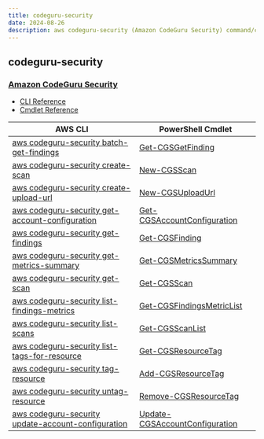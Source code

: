 ```yaml
---
title: codeguru-security
date: 2024-08-26
description: aws codeguru-security (Amazon CodeGuru Security) command/cmdlet list.
---
```


## codeguru-security

### [Amazon CodeGuru Security](https://aws.amazon.com/codeguru/)

* [CLI Reference](https://awscli.amazonaws.com/v2/documentation/api/latest/reference/codeguru-security/index.html)
* [Cmdlet Reference](https://docs.aws.amazon.com/powershell/latest/reference/items/CodeGuruSecurity_cmdlets.html)

|AWS CLI|PowerShell Cmdlet|
|----|----|
|[aws codeguru-security batch-get-findings](https://awscli.amazonaws.com/v2/documentation/api/latest/reference/codeguru-security/batch-get-findings.html)|[Get-CGSGetFinding](https://docs.aws.amazon.com/powershell/latest/reference/items/Get-CGSGetFinding.html)|
|[aws codeguru-security create-scan](https://awscli.amazonaws.com/v2/documentation/api/latest/reference/codeguru-security/create-scan.html)|[New-CGSScan](https://docs.aws.amazon.com/powershell/latest/reference/items/New-CGSScan.html)|
|[aws codeguru-security create-upload-url](https://awscli.amazonaws.com/v2/documentation/api/latest/reference/codeguru-security/create-upload-url.html)|[New-CGSUploadUrl](https://docs.aws.amazon.com/powershell/latest/reference/items/New-CGSUploadUrl.html)|
|[aws codeguru-security get-account-configuration](https://awscli.amazonaws.com/v2/documentation/api/latest/reference/codeguru-security/get-account-configuration.html)|[Get-CGSAccountConfiguration](https://docs.aws.amazon.com/powershell/latest/reference/items/Get-CGSAccountConfiguration.html)|
|[aws codeguru-security get-findings](https://awscli.amazonaws.com/v2/documentation/api/latest/reference/codeguru-security/get-findings.html)|[Get-CGSFinding](https://docs.aws.amazon.com/powershell/latest/reference/items/Get-CGSFinding.html)|
|[aws codeguru-security get-metrics-summary](https://awscli.amazonaws.com/v2/documentation/api/latest/reference/codeguru-security/get-metrics-summary.html)|[Get-CGSMetricsSummary](https://docs.aws.amazon.com/powershell/latest/reference/items/Get-CGSMetricsSummary.html)|
|[aws codeguru-security get-scan](https://awscli.amazonaws.com/v2/documentation/api/latest/reference/codeguru-security/get-scan.html)|[Get-CGSScan](https://docs.aws.amazon.com/powershell/latest/reference/items/Get-CGSScan.html)|
|[aws codeguru-security list-findings-metrics](https://awscli.amazonaws.com/v2/documentation/api/latest/reference/codeguru-security/list-findings-metrics.html)|[Get-CGSFindingsMetricList](https://docs.aws.amazon.com/powershell/latest/reference/items/Get-CGSFindingsMetricList.html)|
|[aws codeguru-security list-scans](https://awscli.amazonaws.com/v2/documentation/api/latest/reference/codeguru-security/list-scans.html)|[Get-CGSScanList](https://docs.aws.amazon.com/powershell/latest/reference/items/Get-CGSScanList.html)|
|[aws codeguru-security list-tags-for-resource](https://awscli.amazonaws.com/v2/documentation/api/latest/reference/codeguru-security/list-tags-for-resource.html)|[Get-CGSResourceTag](https://docs.aws.amazon.com/powershell/latest/reference/items/Get-CGSResourceTag.html)|
|[aws codeguru-security tag-resource](https://awscli.amazonaws.com/v2/documentation/api/latest/reference/codeguru-security/tag-resource.html)|[Add-CGSResourceTag](https://docs.aws.amazon.com/powershell/latest/reference/items/Add-CGSResourceTag.html)|
|[aws codeguru-security untag-resource](https://awscli.amazonaws.com/v2/documentation/api/latest/reference/codeguru-security/untag-resource.html)|[Remove-CGSResourceTag](https://docs.aws.amazon.com/powershell/latest/reference/items/Remove-CGSResourceTag.html)|
|[aws codeguru-security update-account-configuration](https://awscli.amazonaws.com/v2/documentation/api/latest/reference/codeguru-security/update-account-configuration.html)|[Update-CGSAccountConfiguration](https://docs.aws.amazon.com/powershell/latest/reference/items/Update-CGSAccountConfiguration.html)|

